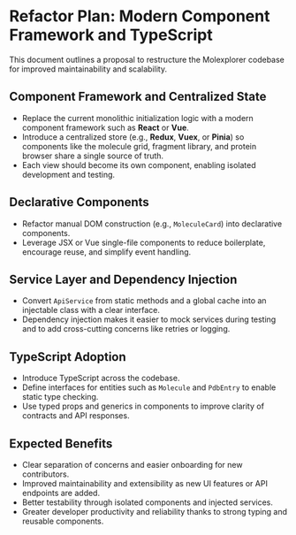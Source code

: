 # Refactor Plan: Modern Component Framework and TypeScript

This document outlines a proposal to restructure the Molexplorer codebase for improved maintainability and scalability.

## Component Framework and Centralized State
- Replace the current monolithic initialization logic with a modern component framework such as **React** or **Vue**.
- Introduce a centralized store (e.g., **Redux**, **Vuex**, or **Pinia**) so components like the molecule grid, fragment library, and protein browser share a single source of truth.
- Each view should become its own component, enabling isolated development and testing.

## Declarative Components
- Refactor manual DOM construction (e.g., `MoleculeCard`) into declarative components.
- Leverage JSX or Vue single-file components to reduce boilerplate, encourage reuse, and simplify event handling.

## Service Layer and Dependency Injection
- Convert `ApiService` from static methods and a global cache into an injectable class with a clear interface.
- Dependency injection makes it easier to mock services during testing and to add cross-cutting concerns like retries or logging.

## TypeScript Adoption
- Introduce TypeScript across the codebase.
- Define interfaces for entities such as `Molecule` and `PdbEntry` to enable static type checking.
- Use typed props and generics in components to improve clarity of contracts and API responses.

## Expected Benefits
- Clear separation of concerns and easier onboarding for new contributors.
- Improved maintainability and extensibility as new UI features or API endpoints are added.
- Better testability through isolated components and injected services.
- Greater developer productivity and reliability thanks to strong typing and reusable components.

